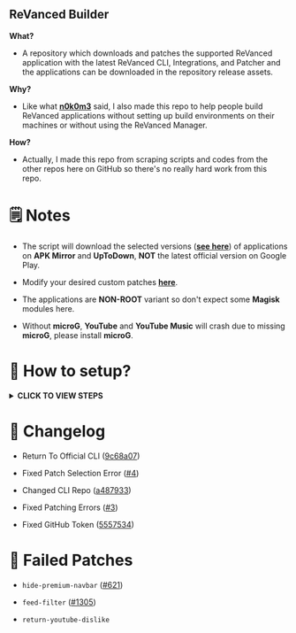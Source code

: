 ## ReVanced Builder
**What?**
- A repository which downloads and patches the supported ReVanced application with the latest ReVanced CLI, Integrations, and Patcher and the applications can be downloaded in the repository release assets.

**Why?**
- Like what [**n0k0m3**](https://github.com/n0k0m3) said, I also made this repo to help people build ReVanced applications without setting up build environments on their machines or without using the ReVanced Manager.

**How?**
- Actually, I made this repo from scraping scripts and codes from the other repos here on GitHub so there's no really hard work from this repo.

# 🗒️ Notes
- The script will download the selected versions ([**see here**](/revanced/assets/versions)) of applications on **APK Mirror** and **UpToDown**, **NOT** the latest official version on Google Play.

- Modify your desired custom patches [**here**](revanced/assets/patches).

- The applications are **NON-ROOT** variant so don't expect some **Magisk** modules here.

- Without **microG**, **YouTube** and **YouTube Music** will crash due to missing **microG**, please install **microG**.

# 🤔 How to setup?
<details><summary><b>CLICK TO VIEW STEPS</b></summary>

#### Step 1.
Make sure you have a GitHub account, you can just [**create**](https://github.com/signup) or [**login**](https://github.com/login) your GitHub account to continue.

---

#### Step 2.
After you logged in your account, fork this repo by clicking this [**link**](https://github.com/SCPF-Archive/repo.1/fork).

---

#### Step 3
Go to `Actions` tab.

![Actions Tab](https://add.pics/images/2022/12/29/IMG_20221229_213615.jpeg)

---

#### Step 4
Click the `All workflows`.

![All Workflows](https://add.pics/images/2022/12/29/IMG_20221229_213911.jpeg)

---

#### Step 5
Click the `Release Latest`.

![Release Latest](https://add.pics/images/2022/12/29/IMG_20221229_214041.jpeg)

---

#### Step 6
Click the `Run workflow`.

![Run Workflow](https://add.pics/images/2022/12/29/IMG_20221229_214624.jpeg)

> Note: You can also check the `Archive Packages` checkbox to release the builds as a compressed `.7z` archive file.

---

#### Step 7
Download the built apps in the releases.

</details>

# 📝 Changelog
- Return To Official CLI ([9c68a07](https://github.com/SCPF-Archive/repo.1/commit/9c68a07fcba836bc06ca74bee36a1fea15f025c0))

- Fixed Patch Selection Error ([#4](https://github.com/SCPF-Archive/repo.1/pull/4))

- Changed CLI Repo ([a487933](https://github.com/SCPF-Archive/repo.1/commit/a4879331c420fc28e4c1a7a55c83f0461a68e8fa))

- Fixed Patching Errors ([#3](https://github.com/SCPF-Archive/repo.1/pull/3))

- Fixed GitHub Token ([5557534](https://github.com/SCPF-Archive/repo.1/commit/55575344eba08c2c897c3b5e6675ea098645bc68))

# 🐞 Failed Patches
- `hide-premium-navbar` ([#621](https://github.com/revanced/revanced-patches/issues/621))

- `feed-filter` ([#1305](https://github.com/revanced/revanced-patches/issues/1305))

- `return-youtube-dislike`

